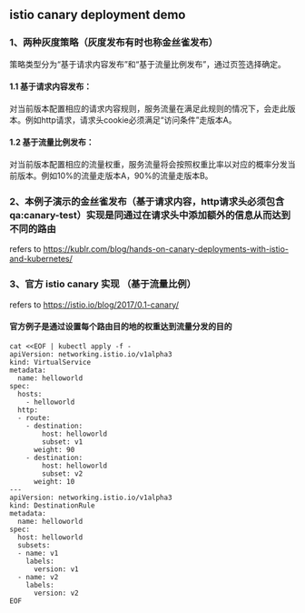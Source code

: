 ## istio canary deployment demo
### 1、两种灰度策略（灰度发布有时也称金丝雀发布）
策略类型分为“基于请求内容发布”和“基于流量比例发布”，通过页签选择确定。  
#### 1.1 基于请求内容发布：
对当前版本配置相应的请求内容规则，服务流量在满足此规则的情况下，会走此版本。例如http请求，请求头cookie必须满足“访问条件”走版本A。
#### 1.2 基于流量比例发布：
对当前版本配置相应的流量权重，服务流量将会按照权重比率以对应的概率分发当前版本。例如10%的流量走版本A，90%的流量走版本B。

### 2、本例子演示的金丝雀发布（基于请求内容，http请求头必须包含qa:canary-test）实现是同通过在请求头中添加额外的信息从而达到不同的路由
refers to https://kublr.com/blog/hands-on-canary-deployments-with-istio-and-kubernetes/  

### 3、官方 istio canary 实现 （基于流量比例）
refers to https://istio.io/blog/2017/0.1-canary/  
#### 官方例子是通过设置每个路由目的地的权重达到流量分发的目的
```
cat <<EOF | kubectl apply -f -
apiVersion: networking.istio.io/v1alpha3
kind: VirtualService
metadata:
  name: helloworld
spec:
  hosts:
    - helloworld
  http:
  - route:
    - destination:
        host: helloworld
        subset: v1
      weight: 90
    - destination:
        host: helloworld
        subset: v2
      weight: 10
---
apiVersion: networking.istio.io/v1alpha3
kind: DestinationRule
metadata:
  name: helloworld
spec:
  host: helloworld
  subsets:
  - name: v1
    labels:
      version: v1
  - name: v2
    labels:
      version: v2
EOF
```
